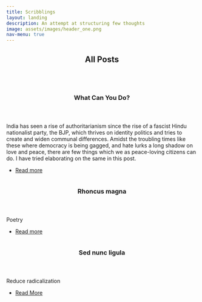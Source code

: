 ```yaml
---
title: Scribblings
layout: landing
description: An attempt at structuring few thoughts
image: assets/images/header_one.png
nav-menu: true
---
```


<!-- Main -->
<div id="main">

<!-- One -->
<section id="one">
	<div class="inner">
		<header class="major">
			<h2>All Posts</h2>
		</header>
	</div>
</section>

<!-- Two -->
<section id="two" class="spotlights">
	<section>
		<a href="what_can_you_do.html" class="image">
			<img src="{% link assets/images/indian_protests_1.jpg %}" alt="" data-position="center center" />
		</a>
		<div class="content">
			<div class="inner">
				<header class="major">
					<h3>What Can You Do?</h3>
				</header>
				<p>India has seen a rise of authoritarianism since the rise of a fascist Hindu nationalist party, the BJP, which thrives on identity politics and tries to create and widen communal differences. Amidst the troubling times like these where democracy is being gagged, and hate lurks a long shadow on love and peace, there are few things which we as peace-loving citizens can do. I have tried elaborating on the same in this post.</p>
				<ul class="actions">
					<li><a href="what_can_you_do.html" class="button">Read more</a></li>
				</ul>
			</div>
		</div>
	</section>
	<section>
		<a href="poems.html" class="image">
			<img src="{% link assets/images/poems.jpg %}" alt="" data-position="top center" />
		</a>
		<div class="content">
			<div class="inner">
				<header class="major">
					<h3>Rhoncus magna</h3>
				</header>
				<p>Poetry</p>
				<ul class="actions">
					<li><a href="poems.html" class="button">Read more</a></li>
				</ul>
			</div>
		</div>
	</section>
	<section>
		<a href="reduce_radicalization.html" class="image">
			<img src="{% link assets/images/pic10.jpg %}" alt="" data-position="25% 25%" />
		</a>
		<div class="content">
			<div class="inner">
				<header class="major">
					<h3>Sed nunc ligula</h3>
				</header>
				<p>Reduce radicalization</p>
				<ul class="actions">
					<li><a href="reduce_radicalization" class="button">Read More</a></li>
				</ul>
			</div>
		</div>
	</section>
</section>

<!-- Three -->
<!-- <section id="three">
	<div class="inner">
		<header class="major">
			<h2>Massa libero</h2>
		</header>
		<p>Nullam et orci eu lorem consequat tincidunt vivamus et sagittis libero. Mauris aliquet magna magna sed nunc rhoncus pharetra. Pellentesque condimentum sem. In efficitur ligula tate urna. Maecenas laoreet massa vel lacinia pellentesque lorem ipsum dolor. Nullam et orci eu lorem consequat tincidunt. Vivamus et sagittis libero. Mauris aliquet magna magna sed nunc rhoncus amet pharetra et feugiat tempus.</p>
		<ul class="actions">
			<li><a href="generic.html" class="button next">Get Started</a></li>
		</ul>
	</div>
</section>
 -->
</div>

